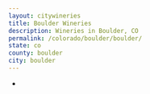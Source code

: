 ```yaml
---
layout: citywineries
title: Boulder Wineries
description: Wineries in Boulder, CO
permalink: /colorado/boulder/boulder/
state: co
county: boulder
city: boulder
---
```

-
